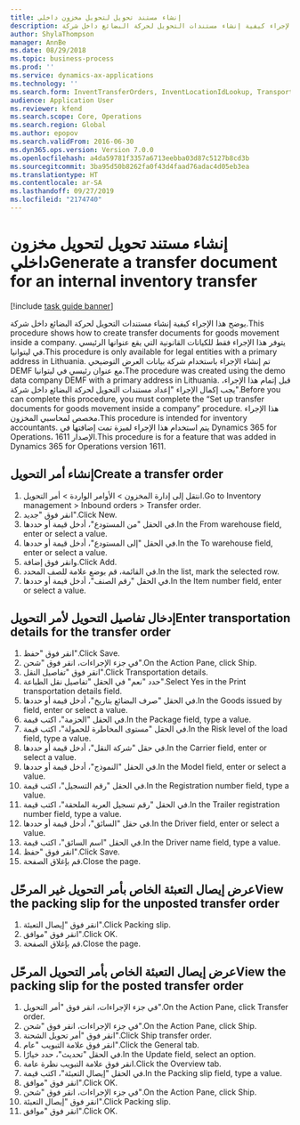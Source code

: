 ```yaml
---
title: إنشاء مستند تحويل لتحويل مخزون داخلي
description: يوضح هذا الإجراء كيفية إنشاء مستندات التحويل لحركة البضائع داخل شركة.
author: ShylaThompson
manager: AnnBe
ms.date: 08/29/2018
ms.topic: business-process
ms.prod: ''
ms.service: dynamics-ax-applications
ms.technology: ''
ms.search.form: InventTransferOrders, InventLocationIdLookup, TransportationDocument, HcmWorkerLookUp, SrsReportViewerForm, InventTransferParmShip
audience: Application User
ms.reviewer: kfend
ms.search.scope: Core, Operations
ms.search.region: Global
ms.author: epopov
ms.search.validFrom: 2016-06-30
ms.dyn365.ops.version: Version 7.0.0
ms.openlocfilehash: a4da59781f3357a6713eebba03d87c5127b8cd3b
ms.sourcegitcommit: 3ba95d50b8262fa0f43d4faad76adac4d05eb3ea
ms.translationtype: HT
ms.contentlocale: ar-SA
ms.lasthandoff: 09/27/2019
ms.locfileid: "2174740"
---
```

# <a name="generate-a-transfer-document-for-an-internal-inventory-transfer"></a><span data-ttu-id="18629-103">إنشاء مستند تحويل لتحويل مخزون داخلي</span><span class="sxs-lookup"><span data-stu-id="18629-103">Generate a transfer document for an internal inventory transfer</span></span>

[!include [task guide banner](../../includes/task-guide-banner.md)]

<span data-ttu-id="18629-104">يوضح هذا الإجراء كيفية إنشاء مستندات التحويل لحركة البضائع داخل شركة.</span><span class="sxs-lookup"><span data-stu-id="18629-104">This procedure shows how to create transfer documents for goods movement inside a company.</span></span> <span data-ttu-id="18629-105">يتوفر هذا الإجراء فقط للكيانات القانونية التي يقع عنوانها الرئيسي في ليتوانيا.</span><span class="sxs-lookup"><span data-stu-id="18629-105">This procedure is only available for legal entities with a primary address in Lithuania.</span></span> <span data-ttu-id="18629-106">تم إنشاء الإجراء باستخدام شركة بيانات العرض التوضيحي DEMF مع عنوان رئيسي في ليتوانيا.</span><span class="sxs-lookup"><span data-stu-id="18629-106">The procedure was created using the demo data company DEMF with a primary address in Lithuania.</span></span> <span data-ttu-id="18629-107">قبل إتمام هذا الإجراء، يجب إكمال الإجراء "إعداد مستندات التحويل لحركة البضائع داخل شركة".</span><span class="sxs-lookup"><span data-stu-id="18629-107">Before you can complete this procedure, you must complete the “Set up transfer documents for goods movement inside a company” procedure.</span></span> <span data-ttu-id="18629-108">هذا الإجراء مخصص لمحاسبي المخزون‬.</span><span class="sxs-lookup"><span data-stu-id="18629-108">This procedure is intended for inventory accountants.</span></span> <span data-ttu-id="18629-109">يتم استخدام هذا الإجراء لميزة تمت إضافتها في Dynamics 365 for Operations، الإصدار 1611.</span><span class="sxs-lookup"><span data-stu-id="18629-109">This procedure is for a feature that was added in Dynamics 365 for Operations version 1611.</span></span>


## <a name="create-a-transfer-order"></a><span data-ttu-id="18629-110">إنشاء أمر التحويل</span><span class="sxs-lookup"><span data-stu-id="18629-110">Create a transfer order</span></span>
1. <span data-ttu-id="18629-111">انتقل إلى إدارة المخزون > الأوامر الواردة > أمر التحويل.</span><span class="sxs-lookup"><span data-stu-id="18629-111">Go to Inventory management > Inbound orders > Transfer order.</span></span>
2. <span data-ttu-id="18629-112">انقر فوق "جديد".</span><span class="sxs-lookup"><span data-stu-id="18629-112">Click New.</span></span>
3. <span data-ttu-id="18629-113">في الحقل "من المستودع"، أدخل قيمة أو حددها.</span><span class="sxs-lookup"><span data-stu-id="18629-113">In the From warehouse field, enter or select a value.</span></span>
4. <span data-ttu-id="18629-114">في الحقل "إلى المستودع"، أدخل قيمة أو حددها.</span><span class="sxs-lookup"><span data-stu-id="18629-114">In the To warehouse field, enter or select a value.</span></span>
5. <span data-ttu-id="18629-115">وانقر فوق إضافة.</span><span class="sxs-lookup"><span data-stu-id="18629-115">Click Add.</span></span>
6. <span data-ttu-id="18629-116">في القائمة، قم بوضع علامة للصف المحدد.</span><span class="sxs-lookup"><span data-stu-id="18629-116">In the list, mark the selected row.</span></span>
7. <span data-ttu-id="18629-117">في الحقل "رقم الصنف"، أدخل قيمة أو حددها.</span><span class="sxs-lookup"><span data-stu-id="18629-117">In the Item number field, enter or select a value.</span></span>

## <a name="enter-transportation-details-for-the-transfer-order"></a><span data-ttu-id="18629-118">إدخال تفاصيل التحويل لأمر التحويل</span><span class="sxs-lookup"><span data-stu-id="18629-118">Enter transportation details for the transfer order</span></span>
1. <span data-ttu-id="18629-119">انقر فوق "حفظ".</span><span class="sxs-lookup"><span data-stu-id="18629-119">Click Save.</span></span>
2. <span data-ttu-id="18629-120">في جزء الإجراءات، انقر فوق "شحن".</span><span class="sxs-lookup"><span data-stu-id="18629-120">On the Action Pane, click Ship.</span></span>
3. <span data-ttu-id="18629-121">انقر فوق "تفاصيل النقل".</span><span class="sxs-lookup"><span data-stu-id="18629-121">Click Transportation details.</span></span>
4. <span data-ttu-id="18629-122">حدد "نعم" في الحقل "تفاصيل نقل الطباعة".</span><span class="sxs-lookup"><span data-stu-id="18629-122">Select Yes in the Print transportation details field.</span></span>
5. <span data-ttu-id="18629-123">في الحقل "صرف البضائع بتاريخ"، أدخل قيمة أو حددها.</span><span class="sxs-lookup"><span data-stu-id="18629-123">In the Goods issued by field, enter or select a value.</span></span>
6. <span data-ttu-id="18629-124">في الحقل "الحزمة"، اكتب قيمة.</span><span class="sxs-lookup"><span data-stu-id="18629-124">In the Package field, type a value.</span></span>
7. <span data-ttu-id="18629-125">في الحقل "مستوى المخاطرة للحمولة‬"، اكتب قيمة.</span><span class="sxs-lookup"><span data-stu-id="18629-125">In the Risk level of the load field, type a value.</span></span>
8. <span data-ttu-id="18629-126">في حقل "شركة النقل"، أدخل قيمة أو حددها.</span><span class="sxs-lookup"><span data-stu-id="18629-126">In the Carrier field, enter or select a value.</span></span>
9. <span data-ttu-id="18629-127">في الحقل "النموذج"، أدخل قيمة أو حددها.</span><span class="sxs-lookup"><span data-stu-id="18629-127">In the Model field, enter or select a value.</span></span>
10. <span data-ttu-id="18629-128">في الحقل "رقم التسجيل"، اكتب قيمة.</span><span class="sxs-lookup"><span data-stu-id="18629-128">In the Registration number field, type a value.</span></span>
11. <span data-ttu-id="18629-129">في الحقل "رقم تسجيل العربة الملحقة‬"، اكتب قيمة.</span><span class="sxs-lookup"><span data-stu-id="18629-129">In the Trailer registration number field, type a value.</span></span>
12. <span data-ttu-id="18629-130">في حقل "السائق"، أدخل قيمة أو حددها.</span><span class="sxs-lookup"><span data-stu-id="18629-130">In the Driver field, enter or select a value.</span></span>
13. <span data-ttu-id="18629-131">في الحقل "اسم السائق"، اكتب قيمة.</span><span class="sxs-lookup"><span data-stu-id="18629-131">In the Driver name field, type a value.</span></span>
14. <span data-ttu-id="18629-132">انقر فوق "حفظ".</span><span class="sxs-lookup"><span data-stu-id="18629-132">Click Save.</span></span>
15. <span data-ttu-id="18629-133">قم بإغلاق الصفحة.</span><span class="sxs-lookup"><span data-stu-id="18629-133">Close the page.</span></span>

## <a name="view-the-packing-slip-for-the-unposted-transfer-order"></a><span data-ttu-id="18629-134">عرض إيصال التعبئة الخاص بأمر التحويل غير المرحّل</span><span class="sxs-lookup"><span data-stu-id="18629-134">View the packing slip for the unposted transfer order</span></span>
1. <span data-ttu-id="18629-135">انقر فوق "إيصال التعبئة".</span><span class="sxs-lookup"><span data-stu-id="18629-135">Click Packing slip.</span></span>
2. <span data-ttu-id="18629-136">انقر فوق "موافق".</span><span class="sxs-lookup"><span data-stu-id="18629-136">Click OK.</span></span>
3. <span data-ttu-id="18629-137">قم بإغلاق الصفحة.</span><span class="sxs-lookup"><span data-stu-id="18629-137">Close the page.</span></span>

## <a name="view-the-packing-slip-for-the-posted-transfer-order"></a><span data-ttu-id="18629-138">عرض إيصال التعبئة الخاص بأمر التحويل المرحّل</span><span class="sxs-lookup"><span data-stu-id="18629-138">View the packing slip for the posted transfer order</span></span>
1. <span data-ttu-id="18629-139">في جزء الإجراءات، انقر فوق "أمر التحويل".</span><span class="sxs-lookup"><span data-stu-id="18629-139">On the Action Pane, click Transfer order.</span></span>
2. <span data-ttu-id="18629-140">في جزء الإجراءات، انقر فوق "شحن".</span><span class="sxs-lookup"><span data-stu-id="18629-140">On the Action Pane, click Ship.</span></span>
3. <span data-ttu-id="18629-141">انقر فوق "أمر تحويل الشحنة‬".</span><span class="sxs-lookup"><span data-stu-id="18629-141">Click Ship transfer order.</span></span>
4. <span data-ttu-id="18629-142">انقر فوق علامة التبويب "عام".</span><span class="sxs-lookup"><span data-stu-id="18629-142">Click the General tab.</span></span>
5. <span data-ttu-id="18629-143">في الحقل "تحديث"، حدد خيارًا.</span><span class="sxs-lookup"><span data-stu-id="18629-143">In the Update field, select an option.</span></span>
6. <span data-ttu-id="18629-144">انقر فوق علامة التبويب نظرة عامة.</span><span class="sxs-lookup"><span data-stu-id="18629-144">Click the Overview tab.</span></span>
7. <span data-ttu-id="18629-145">في الحقل "إيصال التعبئة"، اكتب قيمة.</span><span class="sxs-lookup"><span data-stu-id="18629-145">In the Packing slip field, type a value.</span></span>
8. <span data-ttu-id="18629-146">انقر فوق "موافق".</span><span class="sxs-lookup"><span data-stu-id="18629-146">Click OK.</span></span>
9. <span data-ttu-id="18629-147">في جزء الإجراءات، انقر فوق "شحن".</span><span class="sxs-lookup"><span data-stu-id="18629-147">On the Action Pane, click Ship.</span></span>
10. <span data-ttu-id="18629-148">انقر فوق "إيصال التعبئة".</span><span class="sxs-lookup"><span data-stu-id="18629-148">Click Packing slip.</span></span>
11. <span data-ttu-id="18629-149">انقر فوق "موافق".</span><span class="sxs-lookup"><span data-stu-id="18629-149">Click OK.</span></span>

